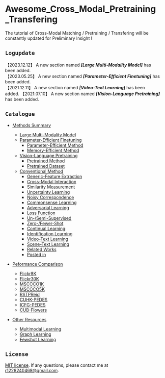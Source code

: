 Awesome_Cross_Modal_Pretraining_Transfering
===========================================
The tutorial of Cross-Modal Matching / Pretraining / Transfering will be constantly updated for Preliminary Insight !

## ``Logupdate ``

【2023.12.12】 A new section named ***[Large Multi-Modality Model]*** has been added.  
【2023.05.25】 A new section named ***[Parameter-Efficient Finetuning]*** has been added.  
【2021.12.11】 A new section named ***[Video-Text Learning]*** has been added.
【2021.07.10】 A new section named ***[Vision-Language Pretraining]*** has been added.  

## ``Catalogue ``

* [Methods Summary](./README.md)
    * [Large Multi-Modality Model](./large_mmm.md)
    * [Parameter-Efficient Finetuning](./transfer_learning.md)
        * [Parameter-Efficient Method](./transfer_learning.md/#parameter-efficient-method)
        * [Memory-Efficient Method](./transfer_learning.md/#memory-efficient-method)
    * [Vision-Language Pretraining](./pretrained_model.md)
        * [Pretrained Method](./pretrained_model.md/#pretrained-method)
        * [Pretrained Dataset](./pretrained_model.md/#pretrained-dataset)
    * [Conventional Method](./conventional_method.md)
        * [Generic-Feature Extraction](./conventional_method.md/#generic-feature-extraction)
        * [Cross-Modal Interaction](./conventional_method.md/#cross-modal-interaction)
        * [Similarity Measurement](./conventional_method.md/#similarity-measurement)
        * [Uncertainty Learning](./conventional_method.md/#uncertainty-learning)
        * [Noisy Correspondence](./conventional_method.md/#noisy-correspondence)
        * [Commonsense Learning](./conventional_method.md/#commonsense-learning)
        * [Adversarial Learning](./conventional_method.md/#adversarial-learning)
        * [Loss Function](./conventional_method.md/#loss-function)
        * [Un-/Semi-Supervised](./conventional_method.md/#un-supervised-or-semi-supervised)
        * [Zero-/Fewer-Shot](./conventional_method.md/#zero-shot-or-fewer-shot)
        * [Continual Learning](./conventional_method.md/#continual-learning)
        * [Identification Learning](./conventional_method.md/#identification-learning)
        * [Video-Text Learning](https://github.com/danieljf24/awesome-video-text-retrieval)
        * [Scene-Text Learning](./conventional_method.md/#scene-text-learning)
        * [Related Works](./conventional_method.md/#related-works)
        * [Posted in](./conventional_method.md/#posted-in)

* [Peformance Comparison](./performance.md)
    * [Flickr8K](./performance.md/#performance-of-flickr8k)
    * [Flickr30K](./performance.md/#performance-of-flickr30k)
    * [MSCOCO1K](./performance.md/#performance-of-mscoco1k)
    * [MSCOCO5K](./performance.md/#performance-of-mscoco5k)
    * [RSTPReid](./performance.md/#performance-of-rstpreid)
    * [CUHK-PEDES](./performance.md/#performance-of-cuhk-pedes)
    * [ICFG-PEDES](./performance.md/#performance-of-icfg-pedes)
    * [CUB-Flowers](./performance.md/#performance-of-cub-flowers)
    
* [Other Resources](./resource.md/#other-resources)  
    * [Multimodal Learning](./resource.md/#multimodal-learning)
    * [Graph Learning](./resource.md/#graph-learning)
    * [Fewshot Learning](./resource.md/#fewshot-learning)
    

## ``License ``
[MIT license](LICENSE). If any questions, please contact me at r1228240468@gmail.com.
